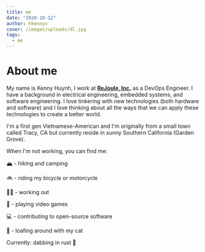 ```yaml
---
title: me
date: "2020-10-12"
author: hkennyv
cover: /images/uploads/dl.jpg
tags:
  - me
---
```


# About me

My name is Kenny Huynh, I work at
[**ReJoule, Inc.**](https://rejouleenergy.com/)
as a DevOps Engineer. I have a background in electrical engineering, embedded
systems, and software engineering. I love tinkering with new technologies
(both hardware and software) and I love thinking about all the ways that we
can apply these technologies to create a better world.

I'm a first gen Vietnamese-American and I'm originally from a small town called
Tracy, CA but currently reside in sunny Southern California (Garden Grove).

When I'm not working, you can find me:

🏔 - hiking and camping

🚲 - riding my bicycle or motorcycle

🏋️‍♀️ - working out

👾 - playing video games

💻 - contributing to open-source software

🍞 - loafing around with my cat

Currently: dabbing in rust 🦀
